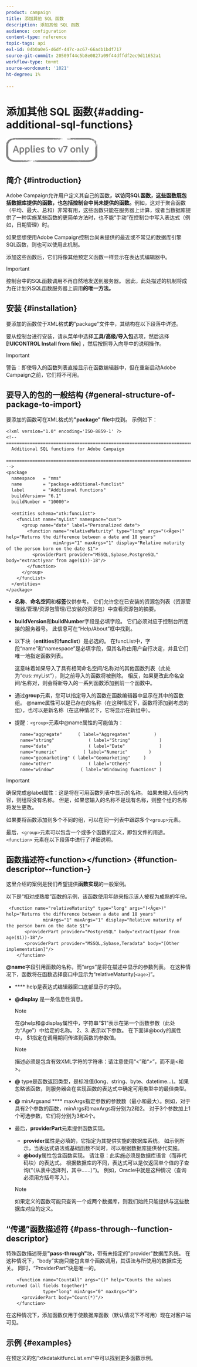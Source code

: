 ```yaml
---
product: campaign
title: 添加其他 SQL 函数
description: 添加其他 SQL 函数
audience: configuration
content-type: reference
topic-tags: api
exl-id: 04b0a0e5-d6df-447c-ac67-66adb1bdf717
source-git-commit: 20509f44c5b8e0827a09f44dffdf2ec9d11652a1
workflow-type: tm+mt
source-wordcount: '1021'
ht-degree: 1%

---
```


# 添加其他 SQL 函数{#adding-additional-sql-functions}

![](../../assets/v7-only.svg)

## 简介 {#introduction}

Adobe Campaign允许用户定义其自己的函数&#x200B;**，以访问SQL函数，这些函数既包括数据库提供的函数，也包括控制台中尚未提供的函数。**&#x200B;例如，这对于聚合函数（平均、最大、总和）非常有用，这些函数只能在服务器上计算，或者当数据库提供了一种实施某些函数的更简单方法时，也不能“手动”在控制台中写入表达式（例如，日期管理）时。

如果您想使用Adobe Campaign控制台尚未提供的最近或不常见的数据库引擎SQL函数，则也可以使用此机制。

添加这些函数后，它们将像其他预定义函数一样显示在表达式编辑器中。

>[!IMPORTANT]
>
>控制台中的SQL函数调用不再自然地发送到服务器。 因此，此处描述的机制将成为在计划外SQL函数服务器上调用&#x200B;**的唯一方法。**

## 安装 {#installation}

要添加的函数位于XML格式&#x200B;**的**&quot;package&quot;文件中，其结构在以下段落中详述。

要从控制台进行安装，请从菜单中选择&#x200B;**工具/高级/导入包**&#x200B;选项，然后选择&#x200B;**[!UICONTROL Install from file]** ，然后按照导入向导中的说明操作。

>[!IMPORTANT]
>
>警告：即使导入的函数列表直接显示在函数编辑器中，但在重新启动Adobe Campaign之前，它们将不可用。

## 要导入的包的一般结构 {#general-structure-of-package-to-import}

要添加的函数可在XML格式的&#x200B;**&quot;package&quot; file**&#x200B;中找到。 示例如下：

```
<?xml version="1.0" encoding='ISO-8859-1' ?>
<!-- ===========================================================================
  Additional SQL functions for Adobe Campaign
  ========================================================================== -->
<package
  namespace   = "nms"
  name        = "package-additional-funclist"
  label       = "Additional functions"
  buildVersion= "6.1"
  buildNumber = "10000">

  <entities schema="xtk:funcList">
    <funcList name="myList" namespace="cus">
      <group name="date" label="Personalized date">
        <function name="relativeMaturity" type="long" args="(<Âge>)" help="Returns the difference between a date and 18 years"
                  minArgs="1" maxArgs="1" display="Relative maturity of the person born on the date $1">
          <providerPart provider="MSSQL,Sybase,PostgreSQL" body="extract(year from age($1))-18"/>
        </function>
      </group>
    </funcList>
  </entities>
</package>
```

* **名称**、**命名空间**&#x200B;和&#x200B;**标签**&#x200B;仅供参考。 它们允许您在已安装的资源包列表（资源管理器/管理/资源包管理/已安装的资源包）中查看资源包的摘要。
* **buildVersion**&#x200B;和&#x200B;**buildNumber**&#x200B;字段是必填字段。 它们必须对应于控制台所连接的服务器号。 此信息可在“Help/About”框中找到。
* 以下块（**entities**&#x200B;和&#x200B;**funclist**）是必选的。 在funcList中，字段“name”和“namespace”是必填字段，但其名称由用户自行决定，并且它们唯一地指定函数列表。

   这意味着如果导入了具有相同命名空间/名称对的其他函数列表（此处为“cus::myList”），则之前导入的函数将被删除。 相反，如果更改此命名空间/名称对，则会将新导入的一系列函数添加到前一个函数中。

* 通过&#x200B;**group**&#x200B;元素，您可以指定导入的函数在函数编辑器中显示在其中的函数组。 @name属性可以是已存在的名称（在这种情况下，函数将添加到考虑的组），也可以是新名称（在这种情况下，它将显示在新组中）。
* 提醒：`<group>`元素中@name属性的可能值为：

   ```
     name="aggregate"      ( label="Aggregates"         )
     name="string"             ( label="String"           )
     name="date"               ( label="Date"             )
     name="numeric"          ( label="Numeric"        )
     name="geomarketing" ( label="Geomarketing"     )
     name="other"              ( label="Others"           )
     name="window"          ( label="Windowing functions" )
   ```

>[!IMPORTANT]
>
>确保完成@label属性：这是将在可用函数列表中显示的名称。 如果未输入任何内容，则组将没有名称。 但是，如果您输入的名称不是现有名称，则整个组的名称将发生更改。

如果要将函数添加到多个不同的组，可以在同一列表中跟踪多个`<group>`元素。

最后，`<group>`元素可以包含一个或多个函数的定义，即包文件的用途。 `<function>`   元素在以下段落中进行了详细说明。

## 函数描述符&lt;function>&lt;/function> {#function-descriptor--function-}

这里介绍的案例是我们希望提供&#x200B;**函数实现**&#x200B;的一般案例。

以下是“相对成熟度”函数的示例，该函数使用年龄来指示该人被视为成熟的年份。

```
 <function name="relativeMaturity" type="long" args="(<Âge>)" help="Returns the difference between a date and 18 years"
              minArgs="1" maxArgs="1" display="Relative maturity of the person born on the date $1">
       <providerPart provider="PostgreSQL" body="extract(year from age($1))-18"/>
       <providerPart provider="MSSQL,Sybase,Teradata" body="[Other implementation]"/>
    </function>
```

**@name**&#x200B;字段引用函数的名称，而“args”是将在描述中显示的参数列表。 在这种情况下，函数将在函数选择窗口中显示为“relativeMaturity(`<age>`)”。

* **** help是表达式编辑器窗口底部显示的字段。
* **@display** 是一条信息性消息。

   >[!NOTE]
   >
   >在@help和@display属性中，字符串“$1”表示在第一个函数参数（此处为“Age”）中给定的名称。 $2、$3..表示以下参数。 在下面详@body的属性中， $1指定在调用期间传递到函数的参数值。

   >[!NOTE]
   >
   >描述必须是包含有效XML字符的字符串：请注意使用“&lt;”和“>”，而不是&lt;和>。

* **@** type是函数返回类型，是标准值(long、string、byte、datetime...)。如果忽略该函数，则服务器会在实现函数的表达式中确定可用类型中的最佳类型。
* **@** minArgsand  **** maxArgs指定参数的参数数（最小和最大）。例如，对于具有2个参数的函数，minArgs和maxArgs将分别为2和2。 对于3个参数加上1个可选参数，它们将分别为3和4个。
* 最后，**providerPart**&#x200B;元素提供函数实现。

   * **provider**&#x200B;属性是必填的，它指定为其提供实施的数据库系统。 如示例所示，当表达式语法或基础函数不同时，可以根据数据库提供替代实施。
   * **@body**&#x200B;属性包含函数实现。 请注意：此实施必须是数据库语言（而非代码块）的表达式。 根据数据库的不同，表达式可以是仅返回单个值的子查询(“（从表中选择列，其中……）”)。 例如，Oracle中就是这种情况（查询必须用方括号写入）。

   >[!NOTE]
   >
   >如果定义的函数可能只查询一个或两个数据库，则我们始终只能提供与这些数据库对应的定义。

## “传递”函数描述符 {#pass-through--function-descriptor}

特殊函数描述符是&#x200B;**&quot;pass-through&quot;**&#x200B;块，带有未指定的&quot;provider&quot;数据库系统。 在这种情况下，“body”实施只能包含单个函数调用，其语法与所使用的数据库无关。 同时，“ProviderPart”块是唯一的。

```
    <function name="CountAll" args="()" help="Counts the values returned (all fields together)"
              type="long" minArgs="0" maxArgs="0">
      <providerPart body="Count(*)"/>
    </function>
```

在这种情况下，添加函数仅用于使数据库函数（默认情况下不可用）现在对客户端可见。

## 示例 {#examples}

在预定义的包“xtkdatakitfuncList.xml”中可以找到更多函数示例。
